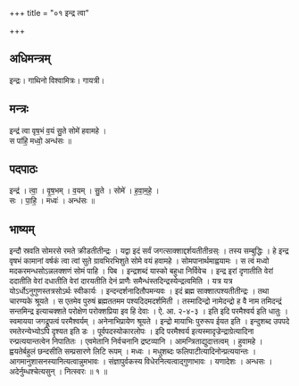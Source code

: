 +++
title = "०१ इन्द्र त्वा"

+++
## अधिमन्त्रम्
इन्द्रः। गाथिनो विश्वामित्रः। गायत्री।

## मन्त्रः
इन्द्र॑ त्वा वृष॒भं व॒यं सु॒ते सोमे॑ हवामहे ।  
स पा॑हि॒ मध्वो॒ अन्ध॑सः ॥

## पदपाठः
इन्द्र॑ । त्वा॒ । वृ॒ष॒भम् । व॒यम् । सु॒ते । सोमे॑ । ह॒वा॒म॒हे॒ ।  
सः । पा॒हि॒ । मध्वः॑ । अन्ध॑सः ॥

## भाष्यम्
इन्दौ स्रवति सोमरसे रमते क्रीडतीतीन्द्रः । यद्वा इदं सर्वं जगत्साक्शाद्दर्शयतीतीन्रस्ः । तस्य सम्बुद्धिः । हे इन्द्र वृषभं कामानां वर्षकं त्वा त्वां सुते ग्रावभिरभिशुते सोमे वयं हवामहे । सोमपानार्थमाह्वयामः । स त्वं मध्वो मदकरमन्धसोऽन्नलक्शणं सोमं पाहि । पिब । इन्द्रशब्दं यास्को बहुधा निर्विवेच । इन्द्र इरां दृणातीति वेरां ददातीति वेरां दधातीति वेरां दारयतीति देनं प्राणैः समैन्धंस्तदिन्द्रस्येन्द्रत्वमिति । यत्र यत्र योऽर्धोऽनुगुणस्तत्रसोऽर्थः स्वीकार्यः । इन्दन्दर्शनादितौपमन्यवः । इदं ब्रह्म साक्शात्पश्यतीतीन्द्रः । तथा चारण्यके श्रूयते । स एतमेव पुरुषं ब्रह्मततमम पश्यदिदमदर्शमिती । तस्मादिन्द्रो नामेदन्द्रो ह वै नाम तमिदन्द्रं सन्तमिन्द्र इत्याचक्शते परोक्षेण परोक्शप्रिया इव हि देवाः । ऐ. आ. २-४-३ । इति इदि परमैश्वर्य इति धातुः । स्वमायया जगद्रूपत्वं परमैश्वर्यम् । अनेनाभिप्रायेण श्रूयते । इन्द्रो मायाभिः पुरुरूप ईयत इति । इन्दुशब्द उपपदे रमतेरन्येभ्योऽपि दृश्यत इति डः । पूर्वपदस्योकारलोपः । इदि परमैश्वर्य इत्यस्मादृज्रेन्द्राग्रेत्यादिना रन्प्रत्ययान्तत्वेन निपातितः । एवमेतानि निर्वचनानि द्रष्टव्यानि । आमन्त्रिताद्युदात्तत्वम् । हुवामहे । ह्वयतेर्बहुलं छन्दसीति सम्प्रसारणे लिटि रूपम् । मध्वः । मधुशब्दः फलिपाटीत्यादिनोन्प्रत्ययान्तः । आगमानुशासनस्यानित्यत्वान्नुमभावः । संज्ञापुर्वकस्य विधेरनित्यत्वाद्गुणाभावः । यणादेशः । अन्धसः । अदेर्नुम्धश्चेत्यसुन् । नित्स्वरः ॥ १ ॥